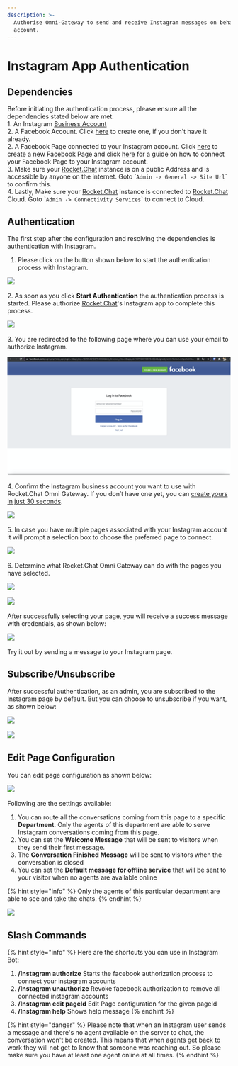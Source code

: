 ```yaml
---
description: >-
  Authorise Omni-Gateway to send and receive Instagram messages on behalf your
  account.
---
```


# Instagram App Authentication

## Dependencies

Before initiating the authentication process, please ensure all the dependencies stated below are met:\
1\. An Instagram [Business Account](https://help.instagram.com/502981923235522?fbclid=IwAR0TNcoToWKAq8OTOH4VjUC75NSk8EyqFW2Xz5KWDX7SsYK-9rNYppMMnLs)\
2\. A Facebook Account. Click [here](https://www.facebook.com) to create one, if you don't have it already.\
2\. A Facebook Page connected to your Instagram account. Click [here](https://www.facebook.com/pages/creation/) to create a new Facebook Page and click [here](https://help.instagram.com/399237934150902?fbclid=IwAR1m2-JgIIGQBqmJG1vaVSAuOdIdM-hd5k9U-j7BaQ-t5x0WizKVEfr-gbQ) for a guide on how to connect your Facebook Page to your Instagram account.\
3\. Make sure your [Rocket.Chat](http://rocket.chat) instance is on a public Address and is accessible by anyone on the internet. Goto \``Admin -> General -> Site Url`\` to confirm this.\
4\. Lastly, Make sure your [Rocket.Chat](http://rocket.chat) instance is connected to [Rocket.Chat](http://rocket.chat) Cloud. Goto \``Admin -> Connectivity Services`\` to connect to Cloud.

## Authentication

The first step after the configuration and resolving the dependencies is authentication with Instagram.

1. Please click on the button shown below to start the authentication process with Instagram.

![](<../../../../../.gitbook/assets/2021-12-31\_17-24-46 (4).png>)

2\. As soon as you click **Start Authentication** the authentication process is started. Please authorize [Rocket.Chat](http://rocket.chat)'s Instagram app to complete this process.

![](../../../../../.gitbook/assets/2021-12-31\_17-24-46.png)

3\. You are redirected to the following page where you can use your email to authorize Instagram.

![](<../../../../../.gitbook/assets/image (545).png>)

4\. Confirm the Instagram business account you want to use with Rocket.Chat Omni Gateway. If you don’t have one yet, you can [create yours in just 30 seconds](https://www.facebook.com/pages/create/?ref\_type=registration\_form).

![](../../../../../.gitbook/assets/2021-12-31\_18-10-57.png)

5\. In case you have multiple pages associated with your Instagram account it will prompt a selection box to choose the preferred page to connect.

![](../../../../../.gitbook/assets/2021-12-31\_18-11-21.png)

6\. Determine what Rocket.Chat Omni Gateway can do with the pages you have selected.&#x20;

![](../../../../../.gitbook/assets/2021-12-31\_18-11-40.png)

![](../../../../../.gitbook/assets/2021-12-31\_18-11-52.png)

After successfully selecting your page, you will receive a success message with credentials, as shown below:

![](<../../../../../.gitbook/assets/2021-12-31\_18-12-56 (7).png>)

Try it out by sending a message to your Instagram page.

## Subscribe/Unsubscribe

After successful authentication, as an admin, you are subscribed to the Instagram page by default. But you can choose to unsubscribe if you want, as shown below:

![](<../../../../../.gitbook/assets/2021-12-31\_18-12-56 (9).png>)

![](<../../../../../.gitbook/assets/2021-12-31\_19-18-27 (1).png>)

## Edit Page Configuration

You can edit page configuration as shown below:

![](<../../../../../.gitbook/assets/2021-12-31\_18-12-56 (8).png>)

Following are the settings available:

1. You can route all the conversations coming from this page to a specific **Department**. Only the agents of this department are able to serve Instagram conversations coming from this page.
2. You can set the **Welcome Message** that will be sent to visitors when they send their first message.
3. The **Conversation Finished Message** will be sent to visitors when the conversation is closed
4. You can set the **Default message for offline service** that will be sent to your visitor when no agents are available online

{% hint style="info" %}
Only the agents of this particular department are able to see and take the chats.
{% endhint %}

![](../../../../../.gitbook/assets/2021-12-31\_18-12-56.png)

## Slash Commands

{% hint style="info" %}
Here are the shortcuts you can use in Instagram Bot:

1. **/Instagram authorize** Starts the facebook authorization process to connect your instagram accounts
2. &#x20;**/Instagram unauthorize** Revoke facebook authorization to remove all connected instagram accounts
3. **/Instagram edit pageId** Edit Page configuration for the given pageId&#x20;
4. **/Instagram help** Shows help message
{% endhint %}

{% hint style="danger" %}
Please note that when an Instagram user sends a message and there's no agent available on the server to chat, the conversation won't be created. This means that when agents get back to work they will not get to know that someone was reaching out. So please make sure you have at least one agent online at all times.&#x20;
{% endhint %}
